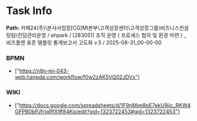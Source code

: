 # Task Info

**Path:** 카페24(주)\본사사업장\[CG]MI본부\고객성장센터\고객성장그룹\비즈니스컨설팅팀\전담관리운영 / ehpark / [283051] 조직 운영 ( 프로세스 협의 및 환경 마련 ) _ 비즈플랜 표준 템플릿 통계보고서 고도화 v.5 / 2025-08-31_00-00-00

### BPMN
- ["https://n8n-mi-043-web.hanpda.com/workflow/f0w2zAK5VQ02JDVx"]

### WIKI
- ["https://docs.google.com/spreadsheets/d/1F9nMim8pE7ekU9jic_RKW4GFPB0bPJfriqRfX9f84Kg/edit?gid=1323722453#gid=1323722453"]

